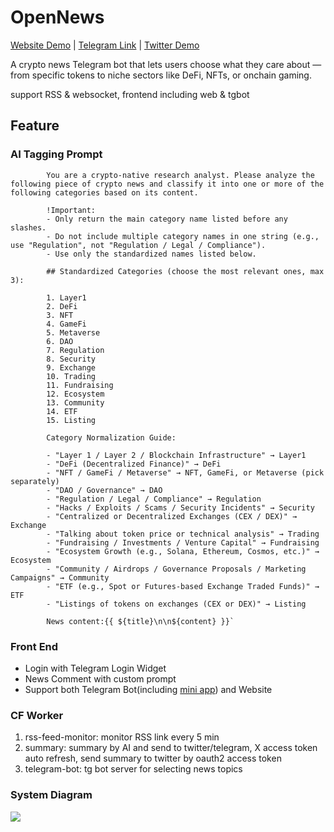 # OpenNews

[Website Demo](https://open-news-psi.vercel.app/) | [Telegram Link](https://t.me/OpenNews_bot) | [Twitter Demo](https://x.com/artofcryptowar)

A crypto news Telegram bot that lets users choose what they care about — from specific tokens to niche sectors like DeFi, NFTs, or onchain gaming.

support RSS & websocket, frontend including web & tgbot

## Feature

### AI Tagging Prompt

```
		You are a crypto-native research analyst. Please analyze the following piece of crypto news and classify it into one or more of the following categories based on its content.

		!Important:
		- Only return the main category name listed before any slashes.
		- Do not include multiple category names in one string (e.g., use "Regulation", not "Regulation / Legal / Compliance").
		- Use only the standardized names listed below.

		## Standardized Categories (choose the most relevant ones, max 3):

		1. Layer1
		2. DeFi
		3. NFT
		4. GameFi
		5. Metaverse
		6. DAO
		7. Regulation
		8. Security
		9. Exchange
		10. Trading
		11. Fundraising
		12. Ecosystem
		13. Community
		14. ETF
		15. Listing

		Category Normalization Guide:

		- "Layer 1 / Layer 2 / Blockchain Infrastructure" → Layer1
		- "DeFi (Decentralized Finance)" → DeFi
		- "NFT / GameFi / Metaverse" → NFT, GameFi, or Metaverse (pick separately)
		- "DAO / Governance" → DAO
		- "Regulation / Legal / Compliance" → Regulation
		- "Hacks / Exploits / Scams / Security Incidents" → Security
		- "Centralized or Decentralized Exchanges (CEX / DEX)" → Exchange
		- "Talking about token price or technical analysis" → Trading
		- "Fundraising / Investments / Venture Capital" → Fundraising
		- "Ecosystem Growth (e.g., Solana, Ethereum, Cosmos, etc.)" → Ecosystem
		- "Community / Airdrops / Governance Proposals / Marketing Campaigns" → Community
		- "ETF (e.g., Spot or Futures-based Exchange Traded Funds)" → ETF
		- "Listings of tokens on exchanges (CEX or DEX)" → Listing

		News content:{{ ${title}\n\n${content} }}`
```

### Front End

- Login with Telegram Login Widget
- News Comment with custom prompt
- Support both Telegram Bot(including [mini app](https://core.telegram.org/bots/webapps#designing-mini-apps)) and Website

### CF Worker

1. rss-feed-monitor: monitor RSS link every 5 min
2. summary: summary by AI and send to twitter/telegram, X access token auto refresh, send summary to twitter by oauth2 access token
3. telegram-bot: tg bot server for selecting news topics

### System Diagram

![](https://www.mermaidchart.com/raw/ce8745bd-e9c3-4711-9dbe-636f96e9e14d?theme=light&version=v0.1&format=svg)
